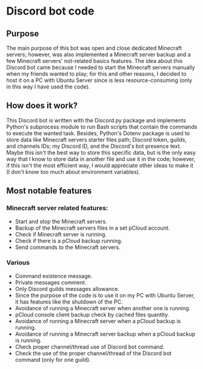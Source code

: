 # Discord bot code

## Purpose

The main purpose of this bot was open and close dedicated Minecraft servers; however, was also implemented a Minecraft server backup and a few Minecraft servers' not-related basics features.
The idea about this Discord bot came because I needed to start the Minecraft servers manually when my friends wanted to play; for this and other reasons, I decided to host it on a PC with Ubuntu Server since is less resource-consuming (only in this way I have used the code).


## How does it work?

This Discord bot is written with the Discord.py package and implements Python's subprocess module to run Bash scripts that contain the commands to execute the wanted task. Besides, Python's Dotenv package is used to store data like Minecraft servers starter files path; Discord token, guilds, and channels IDs; my Discord ID, and the Discord's bot presence text. Maybe this isn't the best way to store this specific data, but is the only easy way that I know to store data in another file and use it in the code; however, if this isn't the most efficient way, I would appreciate other ideas to make it (I don't know too much about environment variables).


## Most notable features

### Minecraft server related features:
- Start and stop the Minecraft servers.
- Backup of the Minecraft servers files in a set pCloud account.
- Check if Minecraft server is running.
- Check if there is a pCloud backup running.
- Send commands to the Minecraft servers.

### Various
- Command existence message.
- Private messages comment.
- Only Discord guilds messages allowance.
- Since the purpose of the code is to use it on my PC with Ubuntu Server, it has features like the shutdown of the PC.
- Avoidance of running a Minecraft server when another one is running.
- pCloud console client backup check by cached files quantity.
- Avoidance of running a Minecraft server when a pCloud backup is running.
- Avoidance of running a Minecraft server backup when a pCloud backup is running.
- Check proper channel/thread use of Discord bot command.
- Check the use of the proper channel/thread of the Discord bot command (only for one guild).
